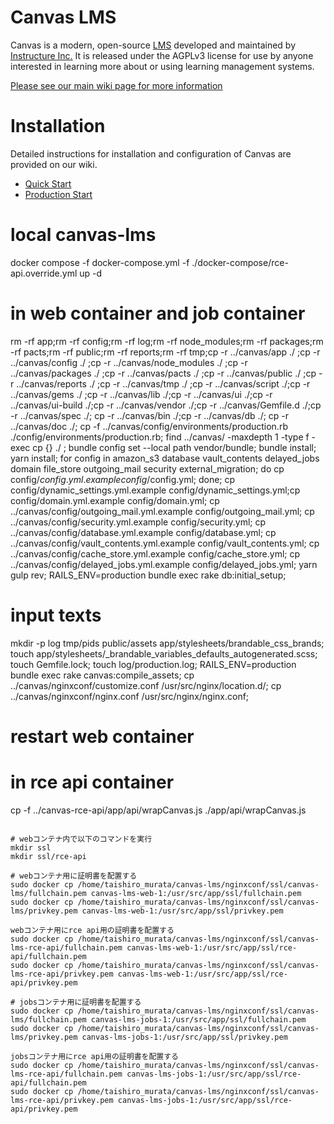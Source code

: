 Canvas LMS
======

Canvas is a modern, open-source [LMS](https://en.wikipedia.org/wiki/Learning_management_system)
developed and maintained by [Instructure Inc.](https://www.instructure.com/) It is released under the
AGPLv3 license for use by anyone interested in learning more about or using
learning management systems.

[Please see our main wiki page for more information](http://github.com/instructure/canvas-lms/wiki)

Installation
=======

Detailed instructions for installation and configuration of Canvas are provided
on our wiki.

 * [Quick Start](http://github.com/instructure/canvas-lms/wiki/Quick-Start)
 * [Production Start](http://github.com/instructure/canvas-lms/wiki/Production-Start)


# local canvas-lms
docker compose -f docker-compose.yml  -f ./docker-compose/rce-api.override.yml up -d


# in web container and job container
rm -rf app;rm -rf config;rm -rf log;rm -rf node_modules;rm -rf packages;rm -rf pacts;rm -rf public;rm -rf reports;rm -rf tmp;cp -r  ../canvas/app ./ ;cp -r  ../canvas/config ./ ;cp -r  ../canvas/node_modules ./ ;cp -r  ../canvas/packages ./ ;cp -r  ../canvas/pacts ./ ;cp -r  ../canvas/public ./ ;cp -r  ../canvas/reports ./ ;cp -r  ../canvas/tmp ./ ;cp -r ../canvas/script ./;cp -r ../canvas/gems ./ ;cp -r ../canvas/lib ./;cp -r ../canvas/ui ./;cp -r ../canvas/ui-build ./;cp -r ../canvas/vendor ./;cp -r ../canvas/Gemfile.d ./;cp -r ../canvas/spec ./;
cp -r ../canvas/bin ./;cp -r ../canvas/db ./;
cp -r ../canvas/doc ./;
cp -f ../canvas/config/environments/production.rb ./config/environments/production.rb;
find ../canvas/ -maxdepth 1 -type f -exec cp {} ./  \;
bundle config set --local path vendor/bundle;
bundle install;
yarn install;
for config in amazon_s3 database vault_contents   delayed_jobs domain file_store outgoing_mail security external_migration;   do cp config/$config.yml.example config/$config.yml; done;
cp config/dynamic_settings.yml.example config/dynamic_settings.yml;cp config/domain.yml.example config/domain.yml;
cp ../canvas/config/outgoing_mail.yml.example config/outgoing_mail.yml;
cp ../canvas/config/security.yml.example config/security.yml;
cp ../canvas/config/database.yml.example config/database.yml;
cp ../canvas/config/vault_contents.yml.example config/vault_contents.yml;
cp ../canvas/config/cache_store.yml.example config/cache_store.yml;
cp ../canvas/config/delayed_jobs.yml.example config/delayed_jobs.yml;
yarn gulp rev;
RAILS_ENV=production bundle exec rake db:initial_setup;

# input texts
mkdir -p log tmp/pids public/assets app/stylesheets/brandable_css_brands;
touch app/stylesheets/_brandable_variables_defaults_autogenerated.scss;
touch Gemfile.lock;
touch log/production.log;
RAILS_ENV=production bundle exec rake canvas:compile_assets;
cp ../canvas/nginxconf/customize.conf /usr/src/nginx/location.d/;
cp ../canvas/nginxconf/nginx.conf /usr/src/nginx/nginx.conf;

# restart web container 

# in rce api container
cp -f ../canvas-rce-api/app/api/wrapCanvas.js ./app/api/wrapCanvas.js
```

# webコンテナ内で以下のコマンドを実行
mkdir ssl
mkdir ssl/rce-api

# webコンテナ用に証明書を配置する
sudo docker cp /home/taishiro_murata/canvas-lms/nginxconf/ssl/canvas-lms/fullchain.pem canvas-lms-web-1:/usr/src/app/ssl/fullchain.pem
sudo docker cp /home/taishiro_murata/canvas-lms/nginxconf/ssl/canvas-lms/privkey.pem canvas-lms-web-1:/usr/src/app/ssl/privkey.pem

webコンテナ用にrce api用の証明書を配置する
sudo docker cp /home/taishiro_murata/canvas-lms/nginxconf/ssl/canvas-lms-rce-api/fullchain.pem canvas-lms-web-1:/usr/src/app/ssl/rce-api/fullchain.pem
sudo docker cp /home/taishiro_murata/canvas-lms/nginxconf/ssl/canvas-lms-rce-api/privkey.pem canvas-lms-web-1:/usr/src/app/ssl/rce-api/privkey.pem

# jobsコンテナ用に証明書を配置する
sudo docker cp /home/taishiro_murata/canvas-lms/nginxconf/ssl/canvas-lms/fullchain.pem canvas-lms-jobs-1:/usr/src/app/ssl/fullchain.pem
sudo docker cp /home/taishiro_murata/canvas-lms/nginxconf/ssl/canvas-lms/privkey.pem canvas-lms-jobs-1:/usr/src/app/ssl/privkey.pem

jobsコンテナ用にrce api用の証明書を配置する
sudo docker cp /home/taishiro_murata/canvas-lms/nginxconf/ssl/canvas-lms-rce-api/fullchain.pem canvas-lms-jobs-1:/usr/src/app/ssl/rce-api/fullchain.pem
sudo docker cp /home/taishiro_murata/canvas-lms/nginxconf/ssl/canvas-lms-rce-api/privkey.pem canvas-lms-jobs-1:/usr/src/app/ssl/rce-api/privkey.pem

